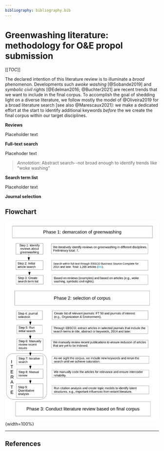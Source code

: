 ```yaml
---
bibliography: bibliography.bib
---
```


# Greenwashing literature: methodology for O&E propol submission

[[_TOC_]]

The declared intention of this literature review is to illuminate a *broad* phenomenon. Developments such a*woke washing* [@Sobande2019] and *symbolic civil rights* [@Edelman2016; @Buchter2021] are recent trends that we want to include in the final corpus. To accomplish the goal of shedding light on a diverse literature, we follow mostly the model of @Oliveira2019 for a broad literature search [see also @Marescaux2021]: we make a dedicated effort at the start to identify additional keywords *before* the we create the final corpus within our target disciplines.

**Reviews**

Placeholder text

**Full-text search**

Placehoder text

> *Annotation*: Abstract search--not broad enough to identify trends like "woke washing"

**Search term list**

Placeholder text

**Journal selection**

## Flowchart

![Corpus selection--flo](/uploads/flowchart.jpg){width=100%}

---

## References